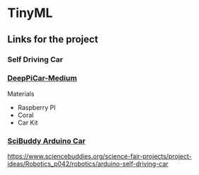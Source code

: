 # TinyML
## Links for the project
### Self Driving Car
### [DeepPiCar-Medium](https://towardsdatascience.com/deeppicar-part-1-102e03c83f2c)
Materials
- Raspberry PI
- Coral
- Car Kit

### [SciBuddy Arduino Car](https://www.sciencebuddies.org/teacher-resources/lesson-plans/arduino-self-driving-car#)
https://www.sciencebuddies.org/science-fair-projects/project-ideas/Robotics_p042/robotics/arduino-self-driving-car

